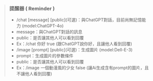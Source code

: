 > ### **提醒器 ( Reminder )**
> 
> - /chat [message] [public]\(可選\)：與ChatGPT對話，目前尚無記憶能力 (model:ChatGPT-4o)
>  - message：與ChatGPT對話的訊息
>  - public：是否讓其他人可以看到回覆
>  - Ex：/chat 你好 true (跟ChatGPT說你好，且讓他人看到回覆)
> - /image [prompt] [public]\(可選\)：生成圖片 (model:Dell-E-3)
>  - prompt：生成圖片的參數條件
>  - public：是否讓其他人可以看到回覆
>  - Ex：/image 一個動漫風的少女 false (讓Ai生成含有prompt的圖片，且不讓他人看到回覆)
